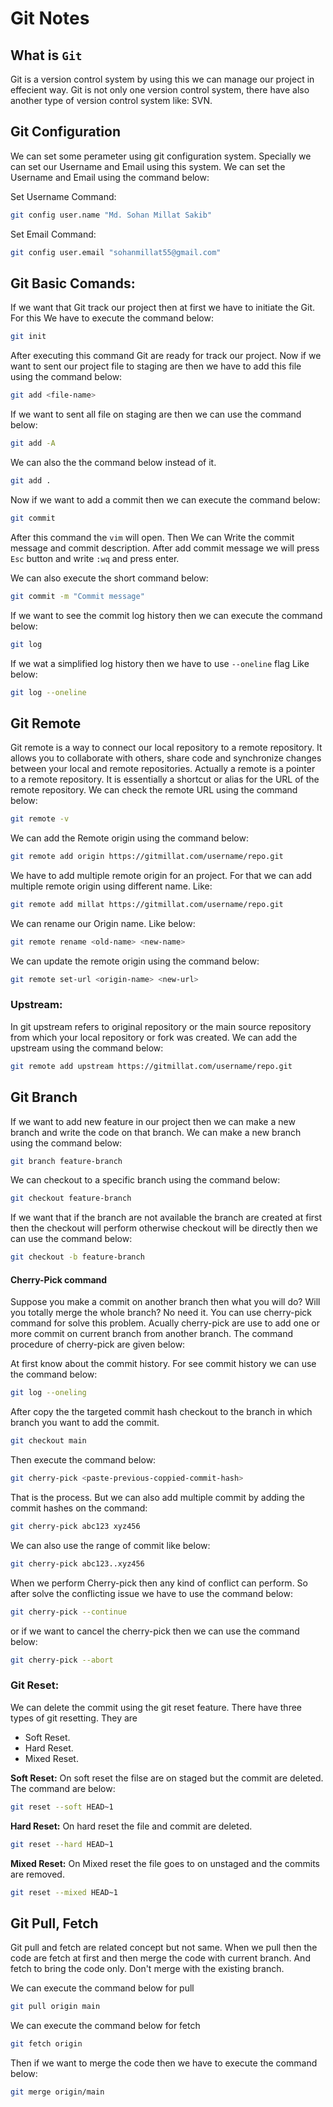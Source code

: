 # Git Notes

## What is `Git`

Git is a version control system by using this we can manage our project in effecient way. Git is not only one version control system, there have also another type of version control system like: SVN.

## Git Configuration

We can set some perameter using git configuration system. Specially we can set our Username and Email using this system. We can set the Username and Email using the command below:

Set Username Command:

```bash
git config user.name "Md. Sohan Millat Sakib"
```

Set Email Command:

```bash
git config user.email "sohanmillat55@gmail.com"
```

## Git Basic Comands:

If we want that Git track our project then at first we have to initiate the Git. For this We have to execute the command below:

```bash
git init
```

After executing this command Git are ready for track our project. Now if we want to sent our project file to staging are then we have to add this file using the command below:

```bash
git add <file-name>
```

If we want to sent all file on staging are then we can use the command below:

```bash
git add -A
```

We can also the the command below instead of it.

```bash
git add .
```

Now if we want to add a commit then we can execute the command below:

```bash
git commit
```

After this command the `vim` will open. Then We can Write the commit message and commit description. After add commit message we will press `Esc` button and write `:wq` and press enter.

We can also execute the short command below:

```bash
git commit -m "Commit message"
```

If we want to see the commit log history then we can execute the command below:

```bash
git log
```

If we wat a simplified log history then we have to use `--oneline` flag Like below:

```bash
git log --oneline
```

## Git Remote

Git remote is a way to connect our local repository to a remote repository. It allows you to collaborate with others, share code and synchronize changes between your local and remote repositories. Actually a remote is a pointer to a remote repository. It is essentially a shortcut or alias for the URL of the remote repository. We can check the remote URL using the command below:

```bash
git remote -v
```

We can add the Remote origin using the command below:

```bash
git remote add origin https://gitmillat.com/username/repo.git
```

We have to add multiple remote origin for an project. For that we can add multiple remote origin using different name. Like:

```bash
git remote add millat https://gitmillat.com/username/repo.git
```

We can rename our Origin name. Like below:

```bash
git remote rename <old-name> <new-name>
```

We can update the remote origin using the command below:

```bash
git remote set-url <origin-name> <new-url>
```

### Upstream:

In git upstream refers to original repository or the main source repository from which your local repository or fork was created. We can add the upstream using the command below:

```bash
git remote add upstream https://gitmillat.com/username/repo.git
```

## Git Branch

If we want to add new feature in our project then we can make a new branch and write the code on that branch. We can make a new branch using the command below:

```bash
git branch feature-branch
```

We can checkout to a specific branch using the command below:

```bash
git checkout feature-branch
```

If we want that if the branch are not available the branch are created at first then the checkout will perform otherwise checkout will be directly then we can use the command below:

```bash
git checkout -b feature-branch
```

#### Cherry-Pick command

Suppose you make a commit on another branch then what you will do? Will you totally merge the whole branch? No need it. You can use cherry-pick command for solve this problem. Acually cherry-pick are use to add one or more commit on current branch from another branch. The command procedure of cherry-pick are given below:

At first know about the commit history. For see commit history we can use the command below:

```bash
git log --oneling
```

After copy the the targeted commit hash checkout to the branch in which branch you want to add the commit.

```bash
git checkout main
```

Then execute the command below:

```bash
git cherry-pick <paste-previous-coppied-commit-hash>
```

That is the process. But we can also add multiple commit by adding the commit hashes on the command:

```bash
git cherry-pick abc123 xyz456
```

We can also use the range of commit like below:

```bash
git cherry-pick abc123..xyz456
```

When we perform Cherry-pick then any kind of conflict can perform. So after solve the conflicting issue we have to use the command below:

```bash
git cherry-pick --continue
```

or if we want to cancel the cherry-pick then we can use the command below:

```bash
git cherry-pick --abort
```

### Git Reset:

We can delete the commit using the git reset feature. There have three types of git resetting. They are

- Soft Reset.
- Hard Reset.
- Mixed Reset.

**Soft Reset:** On soft reset the filse are on staged but the commit are deleted. The command are below:

```bash
git reset --soft HEAD~1
```

**Hard Reset:** On hard reset the file and commit are deleted.

```bash
git reset --hard HEAD~1
```

**Mixed Reset:** On Mixed reset the file goes to on unstaged and the commits are removed.

```bash
git reset --mixed HEAD~1
```

## Git Pull, Fetch

Git pull and fetch are related concept but not same. When we pull then the code are fetch at first and then merge the code with current branch. And fetch to bring the code only. Don't merge with the existing branch.

We can execute the command below for pull

```bash
git pull origin main
```

We can execute the command below for fetch

```bash
git fetch origin
```

Then if we want to merge the code then we have to execute the command below:

```bash
git merge origin/main
```
